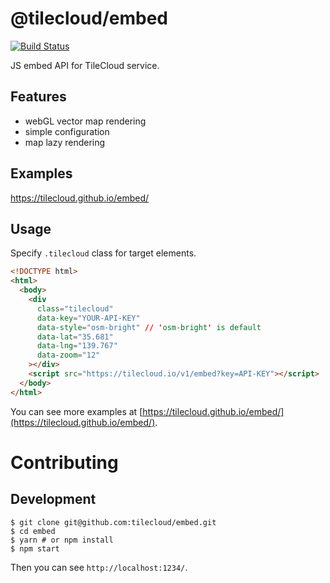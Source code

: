 # @tilecloud/embed

[![Build Status](https://travis-ci.org/tilecloud/embed.svg?branch=master)](https://travis-ci.org/tilecloud/embed)

JS embed API for TileCloud service.

## Features

- webGL vector map rendering
- simple configuration
- map lazy rendering

## Examples

https://tilecloud.github.io/embed/

## Usage

Specify `.tilecloud` class for target elements.

```html
<!DOCTYPE html>
<html>
  <body>
    <div
      class="tilecloud"
      data-key="YOUR-API-KEY"
      data-style="osm-bright" // 'osm-bright' is default
      data-lat="35.681"
      data-lng="139.767"
      data-zoom="12"
    ></div>
    <script src="https://tilecloud.io/v1/embed?key=API-KEY"></script>
  </body>
</html>
```

You can see more examples at [https://tilecloud.github.io/embed/](https://tilecloud.github.io/embed/).

# Contributing

## Development

```shell
$ git clone git@github.com:tilecloud/embed.git
$ cd embed
$ yarn # or npm install
$ npm start
```

Then you can see `http://localhost:1234/`.
